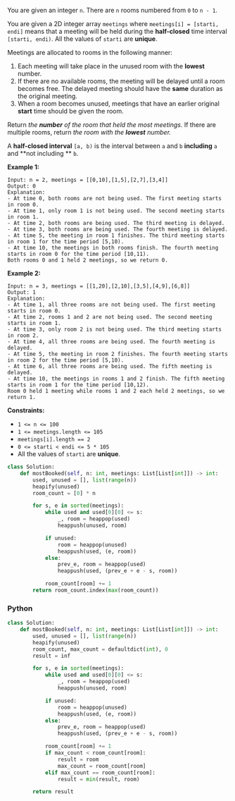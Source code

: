 You are given an integer  `n`. There are  `n`  rooms numbered from  `0`  to  `n - 1`.

You are given a 2D integer array  `meetings`  where  `meetings[i] = [starti, endi]`  means that a meeting will be held
during the  **half-closed**  time interval  `[starti, endi)`. All the values of  `starti`  are  **unique**.

Meetings are allocated to rooms in the following manner:

1. Each meeting will take place in the unused room with the  **lowest**  number.
2. If there are no available rooms, the meeting will be delayed until a room becomes free. The delayed meeting should
   have the  **same**  duration as the original meeting.
3. When a room becomes unused, meetings that have an earlier original  **start**  time should be given the room.

Return _the  **number**  of the room that held the most meetings._ If there are multiple rooms, return _the room with
the  **lowest**  number._

A  **half-closed interval**  `[a, b)`  is the interval between  `a`  and  `b`  **including**  `a`  and  **not including
**  `b`.

**Example 1:**

```
Input: n = 2, meetings = [[0,10],[1,5],[2,7],[3,4]]
Output: 0
Explanation:
- At time 0, both rooms are not being used. The first meeting starts in room 0.
- At time 1, only room 1 is not being used. The second meeting starts in room 1.
- At time 2, both rooms are being used. The third meeting is delayed.
- At time 3, both rooms are being used. The fourth meeting is delayed.
- At time 5, the meeting in room 1 finishes. The third meeting starts in room 1 for the time period [5,10).
- At time 10, the meetings in both rooms finish. The fourth meeting starts in room 0 for the time period [10,11).
Both rooms 0 and 1 held 2 meetings, so we return 0. 
```

**Example 2:**

```
Input: n = 3, meetings = [[1,20],[2,10],[3,5],[4,9],[6,8]]
Output: 1
Explanation:
- At time 1, all three rooms are not being used. The first meeting starts in room 0.
- At time 2, rooms 1 and 2 are not being used. The second meeting starts in room 1.
- At time 3, only room 2 is not being used. The third meeting starts in room 2.
- At time 4, all three rooms are being used. The fourth meeting is delayed.
- At time 5, the meeting in room 2 finishes. The fourth meeting starts in room 2 for the time period [5,10).
- At time 6, all three rooms are being used. The fifth meeting is delayed.
- At time 10, the meetings in rooms 1 and 2 finish. The fifth meeting starts in room 1 for the time period [10,12).
Room 0 held 1 meeting while rooms 1 and 2 each held 2 meetings, so we return 1. 
```

**Constraints:**

- `1 <= n <= 100`
- `1 <= meetings.length <= 105`
- `meetings[i].length == 2`
- `0 <= starti < endi <= 5 * 105`
- All the values of  `starti`  are  **unique**.

```python
class Solution:
    def mostBooked(self, n: int, meetings: List[List[int]]) -> int:
        used, unused = [], list(range(n))
        heapify(unused)
        room_count = [0] * n

        for s, e in sorted(meetings):
            while used and used[0][0] <= s:
                _, room = heappop(used)
                heappush(unused, room)

            if unused:
                room = heappop(unused)
                heappush(used, (e, room))
            else:
                prev_e, room = heappop(used)
                heappush(used, (prev_e + e - s, room))

            room_count[room] += 1
        return room_count.index(max(room_count))
```

### Python

```python
class Solution:
    def mostBooked(self, n: int, meetings: List[List[int]]) -> int:
        used, unused = [], list(range(n))
        heapify(unused)
        room_count, max_count = defaultdict(int), 0
        result = inf

        for s, e in sorted(meetings):
            while used and used[0][0] <= s:
                _, room = heappop(used)
                heappush(unused, room)

            if unused:
                room = heappop(unused)
                heappush(used, (e, room))
            else:
                prev_e, room = heappop(used)
                heappush(used, (prev_e + e - s, room))

            room_count[room] += 1
            if max_count < room_count[room]:
                result = room
                max_count = room_count[room]
            elif max_count == room_count[room]:
                result = min(result, room)

        return result
```
